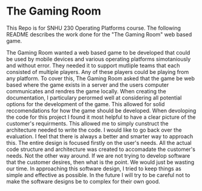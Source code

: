 # The Gaming Room
This Repo is for SNHU 230 Operating Platforms course. The following README describes the work done for the "The Gaming Room" web based game. 

The Gaming Room wanted a web based game to be developed that could be used by mobile devices and various operating platforms simotaniously and without error. They needed it to support mutliple teams that each consisted of multiple players. Any of these players could be playing from any platform. To cover this, The Gaming Room asked that the game be web based where the game exists in a server and the users computer communicates and rendres the game locally.
When creating the documentation, I particulary perormed well at considering all potential options for the development of the game. This allowed for solid reccomendations for how the game should be developed. When devoloping the code for this project I found it most helpful to have a clear picture of the customer's requirments. This allowed me to simply cunstruct the architecture needed to write the code. I would like to go back over the evaluation. I feel that there is always a better and smarter way to approach this. 
The entire design is focused firstly on the user's needs. All the actual code structure and architecture was created to accomadate the customer's needs. Not the other way around. If we are not trying to develop software that the customer desires, then what is the point. We would just be wasting our time. In approaching this software design, I tried to keep things as simple and effective as possible. In the future I will try to be careful not to make the software designs be to complex for their own good. 
